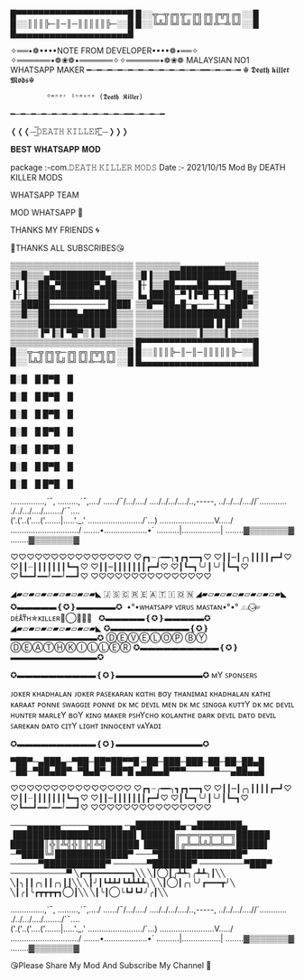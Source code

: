 █▀▀▀▀▀▀▀▀▀▀▀▀▀▀▀▀▀▀▀▀█
█░░╦─╦╔╗╦─╔╗╔╗╔╦╗╔╗░░█
█░░║║║╠─║─║─║║║║║╠─░░█
█░░╚╩╝╚╝╚╝╚╝╚╝╩─╩╚╝░░█
█▄▄▄▄▄▄▄▄▄▄▄▄▄▄▄▄▄▄▄▄█

✧══•❁••••NOTE FROM DEVELOPER••••❁•══✧
✧══════•❁❀❁•══════✧✧══════•❁❀❁
            MALAYSIAN NO1 WHATSAPP MAKER
━─━─━─━─━─━─━─━─━─━─━─━━─━─━─━
                ☬ 𝕯𝖊𝖆𝖙𝖍 𝖐𝖎𝖑𝖑𝖊𝖗 𝕸𝖔𝖉𝖘☬
                
             ᴼʷⁿᵉʳ ᴵⁿᵐᵘⁿᵉ (𝕯𝖊𝖆𝖙𝖍 𝕶𝖎𝖑𝖑𝖊𝖗)
━─━─━─━─━─━─━─━─━─━─━─━━─━─━─━

❬❬❬⏤͟͟͞͞𝙳𝙴𝙰𝚃𝙷 𝙺𝙸𝙻𝙻𝙴𝚁 ͟͞⏤❭❭❭

𝐁𝐄𝐒𝐓 𝐖𝐇𝐀𝐓𝐒𝐀𝐏𝐏 𝐌𝐎𝐃 

package :-com.𝙳𝙴𝙰𝚃𝙷 𝙺𝙸𝙻𝙻𝙴𝚁 𝙼𝙾𝙳𝚂
Date :- 2021/10/15
Mod By DEATH KILLER MODS

WHATSAPP TEAM

MOD WHATSAPP 💫

THANKS MY FRIENDS 🌀

🍃THANKS ALL SUBSCRIBES😘

▒▒▒▒▒▒▒▒▒▒▒▒▒▒▒▒▒▒▒▒▒▒
▒▒▒▒▒▒▒▒▄▄▄▄▄▄▄▄▒▒▒▒▒▒
▒▒█▒▒▒▄██████████▄▒▒▒▒
▒█▐▒▒▒████████████▒▒▒▒
▒▌▐▒▒██▄▀██████▀▄██▒▒▒
▐┼▐▒▒██▄▄▄▄██▄▄▄▄██▒▒▒
▐┼▐▒▒██████████████▒▒▒
▐▄▐████─▀▐▐▀█─█─▌▐██▄▒
▒▒█████──────────▐███▌
▒▒█▀▀██▄█─▄───▐─▄███▀▒
▒▒█▒▒███████▄██████▒▒▒
▒▒▒▒▒██████████████▒▒▒
▒▒▒▒▒██████████████▒▒▒
▒▒▒▒▒█████████▐▌██▌▒▒▒
▒▒▒▒▒▐▀▐▒▌▀█▀▒▐▒█▒▒▒▒▒
▒▒▒▒▒▒▒▒▒▒▒▐▒▒▒▒▌▒▒▒▒▒
▒▒▒▒▒▒▒▒▒▒▒▒▒▒▒▒▒▒▒▒▒▒
█▀▀▀▀▀▀▀▀▀▀▀▀▀▀▀▀▀▀▀▀█
█░░╦─╦╔╗╦─╔╗╔╗╔╦╗╔╗░░█
█░░║║║╠─║─║─║║║║║╠─░░█
█░░╚╩╝╚╝╚╝╚╝╚╝╩─╩╚╝░░█
█▄▄▄▄▄▄▄▄▄▄▄▄▄▄▄▄▄▄▄▄█

█░█ █
█▀█ █

█░█ █
█▀█ █

█░█ █
█▀█ █

█░█ █
█▀█ █

█░█ █
█▀█ █

█░█ █
█▀█ █

█░█ █
█▀█ █

...............,´¯­­,
.........,´¯,....­­/
....../¯/.../..../
..../../.../..../­­..,-----,
../../.../....//­­´............
./../.../..../­­......../´¯\....\
('.('..('....('....­­...|.....'._.'
.\.................­­...\.../´...)
...\...............­­......V...../
.....\.............­­............/
.......•............­­.......•´
..........|.........­­........|
........▓▒▒▒▒▒▒▒▓
........▓▒▒▒▒▒▒▒▓




♡♡♡♡♡♡♡♡♡♡♡♡♡♡♡
♡┏┓┈╭━━╮┓┏┓━━┓♡
♡┃┃┉┃╭╮┃┃┃┃┏━┛♡
♡┃┃┈┃┃┃┃┃┃┃┗━┓♡
♡┃┃┉┃┃┃┃┃┃┃┏━┛♡
♡┃┗━┓╰╯┃╰╯┃┗━┓♡
♡┗━━┛━━╯━━╯━━┛♡
♡♡♡♡♡♡♡♡♡♡♡♡♡♡♡




◢▰▱▰▱▰▱▰▱▰▱▰▱▰◣
🇯 🇸  🇨 🇷 🇪 🇦 🇹 🇮 🇴 🇳 
◢▰▱▰▱▰▱▰▱▰▱▰▱▰◣
                  ✪▬▬▬▬▬❴✪❵▬▬▬▬▬✪
                 •°•ᴡʜᴀᴛꜱᴀᴩᴩ ᴠɪʀᴜꜱ ᴍᴀꜱᴛᴀɴ•°•°
                     𓃭𝆺𝅥⃝☞ᴅᴇͥᴀͣᴛͫʜ✯ᴋɪʟʟᴇʀ☜⃝𝆹𝅥🥵
                  ✪▬▬▬▬▬❴✪❵▬▬▬▬▬✪
                ◢▰▱▰▱▰▱▰▱▰▱▰▱▰◣
                                ✪▬▬▬▬▬▬▬▬▬▬❴✪❵▬▬▬▬▬▬▬▬▬▬▬✪
                                                ⒹⒺⓋⒺⓁⓄⓅ ⒷⓎ ⒹⒺⒶⓉⒽⓀⒾⓁⓁⒺⓇ
                                                                ✪▬▬▬▬▬▬▬▬▬▬❴✪❵▬▬▬▬▬▬▬▬▬▬▬✪




✪▬▬▬▬▬▬▬▬▬▬❴✪❵▬▬▬▬▬▬▬▬▬▬▬✪
ᴍY ꜱᴩᴏɴꜱᴇʀꜱ




ᴊᴏᴋᴇʀ ᴋʜᴀᴅʜᴀʟᴀɴ
ᴊᴏᴋᴇʀ ᴩᴀꜱᴇᴋᴀʀᴀɴ
кαтнι вσу
ᴛʜᴀɴɪᴍᴀɪ ᴋʜᴀᴅʜᴀʟᴀɴ
ᴋᴀᴛʜɪ ᴋᴀʀᴀᴀᴛ ᴩᴏɴɴᴇ
ꜱᴡᴀɢɢɪᴇ ᴩᴏɴɴᴇ
ᴅᴋ ᴍᴄ ᴅᴇᴠɪʟ ᴍᴇɴ
ᴅᴋ ᴍᴄ ꜱɪɴɢɢᴀ ᴋᴜᴛᴛY
ᴅᴋ ᴍᴄ ᴅᴇᴠɪʟ ʜᴜɴᴛᴇʀ
ᴍᴀʀʟᴇY ʙᴏY
ᴋɪɴɢ ᴍᴀᴋᴇʀ
ᴩꜱʜYᴄʜᴏ ᴋᴏʟᴀɴᴛʜᴇ
ᴅᴀʀᴋ ᴅᴇᴠɪʟ
ᴅᴀᴛᴏ ᴅᴇᴠɪʟ ꜱᴀʀᴇᴋᴀɴ
ᴅᴀᴛᴏ ᴄɪᴛY ʟɪɢʜᴛ
ɪɴɴᴏᴄᴇɴᴛ ᴠᴀYᴀᴅɪ

✪▬▬▬▬▬▬▬▬▬▬❴✪❵▬▬▬▬▬▬▬▬▬▬▬✪

▀██▀─▄███▄─▀██─██▀██▀▀█
─██─███─███─██─██─██▄█
─██─▀██▄██▀─▀█▄█▀─██▀█
▄██▄▄█▀▀▀─────▀──▄██▄▄█


♡♡♡♡♡♡♡♡♡♡♡♡♡♡♡
♡┏┓┈╭━━╮┓┏┓━━┓♡
♡┃┃┉┃╭╮┃┃┃┃┏━┛♡
♡┃┃┈┃┃┃┃┃┃┃┗━┓♡
♡┃┃┉┃┃┃┃┃┃┃┏━┛♡
♡┃┗━┓╰╯┃╰╯┃┗━┓♡
♡┗━━┛━━╯━━╯━━┛♡
♡♡♡♡♡♡♡♡♡♡♡♡♡♡♡


───▄▄▄▄▄▄─────▄▄▄▄▄▄
─▄████████▄─▄████████▄
▐█████████████████████▌
██████╔═╦═╦═╦═╦═╗██████
██████║╬║╩╣╬║╠╣╩╣██████
▐█████║╔╩═╩╩╩═╩═╝█████▌
─▀████╚╝█████████████▀
───▀███████████████▀
─────▀███████████▀
──────▀███████▀
────────▀███▀
──────────▀
╲┏━┳━━━━━━━━┓╲╲ 
╲┃◯┃╭┻┻╮╭┻┻╮┃╲╲ 
╲┃╮┃┃╭╮┃┃╭╮┃┃╲╲ 
╲┃╯┃┗┻┻┛┗┻┻┻┻╮╲ 
╲┃◯┃╭╮╰╯┏━━━┳╯╲ 
╲┃╭┃╰┏┳┳┳┳┓◯┃╲╲ 
╲┃╰┃◯╰┗┛┗┛╯╭┃╲╲

...............,´¯­­,
.........,´¯,....­­/
....../¯/.../..../
..../../.../..../­­..,-----,
../../.../....//­­´............
./../.../..../­­......../´¯\....\
('.('..('....('....­­...|.....'._.'
.\.................­­...\.../´...)
...\...............­­......V...../
.....\.............­­............/
.......•............­­.......•´
..........|.........­­........|
........▓▒▒▒▒▒▒▒▓
........▓▒▒▒▒▒▒▒▓

😘Please Share My Mod And Subscribe My Channel 💫
